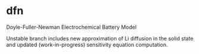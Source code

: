 dfn
===

Doyle-Fuller-Newman Electrochemical Battery Model

Unstable branch includes new approximation of Li diffusion in the solid state and updated (work-in-progress) sensitivity equation computation.

